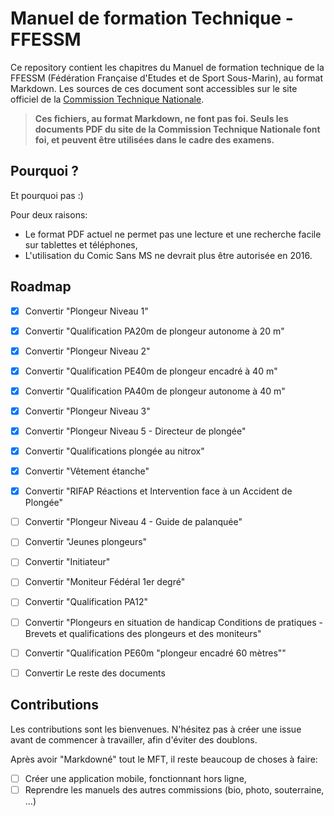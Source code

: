 # Manuel de formation Technique - FFESSM

Ce repository contient les chapitres du Manuel de formation technique de la FFESSM (Fédération Française d'Etudes et de Sport Sous-Marin), au format Markdown. Les sources de ces document sont accessibles sur le site officiel de la [Commission Technique Nationale](http://www.ffessm.fr/pages_manuel.asp).

> **Ces fichiers, au format Markdown, ne font pas foi. Seuls les documents PDF du site de la Commission Technique Nationale font foi, et peuvent être utilisées dans le cadre des examens.**

## Pourquoi ?

Et pourquoi pas :)

Pour deux raisons:
- Le format PDF actuel ne permet pas une lecture et une recherche facile sur tablettes et téléphones,
- L'utilisation du Comic Sans MS ne devrait plus être autorisée en 2016.

## Roadmap

- [x] Convertir "Plongeur Niveau 1"
- [x] Convertir "Qualification PA20m de plongeur autonome à 20 m"
- [x] Convertir "Plongeur Niveau 2"
- [x] Convertir "Qualification PE40m de plongeur encadré à 40 m"
- [x] Convertir "Qualification PA40m de plongeur autonome à 40 m"
- [x] Convertir "Plongeur Niveau 3"
- [x] Convertir "Plongeur Niveau 5 - Directeur de plongée"
- [x] Convertir "Qualifications plongée au nitrox"
- [x] Convertir "Vêtement étanche"
- [x] Convertir "RIFAP Réactions et Intervention face à un Accident de Plongée"
- [ ] Convertir "Plongeur Niveau 4 - Guide de palanquée"
- [ ] Convertir "Jeunes plongeurs"
- [ ] Convertir "Initiateur"
- [ ] Convertir "Moniteur Fédéral 1er degré"
- [ ] Convertir "Qualification PA12"
- [ ] Convertir "Plongeurs en situation de handicap Conditions de pratiques - Brevets et qualifications des plongeurs et des moniteurs"
- [ ] Convertir "Qualification PE60m "plongeur encadré 60 mètres""
- [ ] Convertir Le reste des documents


## Contributions

Les contributions sont les bienvenues. N'hésitez pas à créer une issue avant de commencer à travailler, afin d'éviter des doublons.

Après avoir "Markdowné" tout le MFT, il reste beaucoup de choses à faire:

- [ ] Créer une application mobile, fonctionnant hors ligne,
- [ ] Reprendre les manuels des autres commissions (bio, photo, souterraine, ...)
